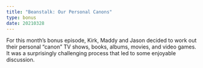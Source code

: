 ```yaml
---
title: "Beanstalk: Our Personal Canons"
type: bonus
date: 20210328
---
```

For this month’s bonus episode, Kirk, Maddy and Jason decided to work out their personal “canon” TV shows, books, albums, movies, and video games. It was a surprisingly challenging process that led to some enjoyable discussion.